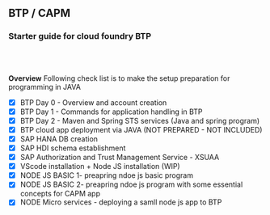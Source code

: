 ## BTP / CAPM 

### Starter guide for cloud foundry BTP 

</br>
</br>

**Overview**
Following check list is to make the setup preparation for programming in JAVA 

- [x] BTP Day 0 - Overview and account creation 
- [x] BTP Day 1 - Commands for application handling in BTP 
- [x] BTP Day 2 - Maven and Spring STS services (Java and spring program)
- [x] BTP cloud app deployment via JAVA (NOT PREPARED - NOT INCLUDED)
- [x] SAP HANA DB creation
- [x] SAP HDI schema establishment
- [x] SAP Authorization and Trust Management Service - XSUAA
- [x] VScode installation + Node JS installation (WIP)
- [x] NODE JS BASIC 1- preapring ndoe js basic program 
- [x] NODE JS BASIC 2- preapring ndoe js program with some essential concepts for CAPM app
- [x] NODE Micro services - deploying a samll node js app to BTP 

</br>

